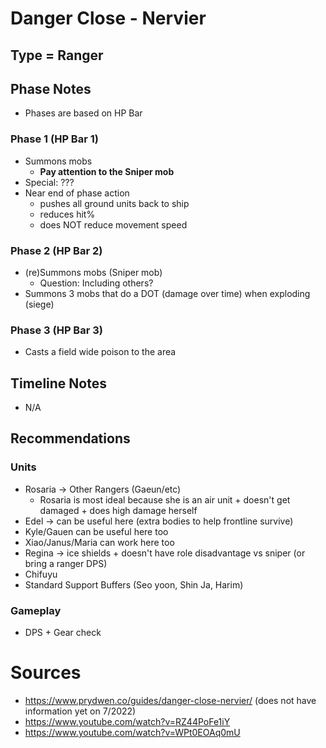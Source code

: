 # Danger Close - Nervier
## Type = Ranger
## Phase Notes
- Phases are based on HP Bar
### Phase 1 (HP Bar 1)
- Summons mobs
  - **Pay attention to the Sniper mob**
- Special: ???
- Near end of phase action
  - pushes all ground units back to ship
  - reduces hit%
  - does NOT reduce movement speed
### Phase 2 (HP Bar 2)
- (re)Summons mobs (Sniper mob)
  - Question: Including others?
- Summons 3 mobs that do a DOT (damage over time) when exploding (siege)
### Phase 3 (HP Bar 3)
- Casts a field wide poison to the area
## Timeline Notes
- N/A
## Recommendations
### Units
- Rosaria -> Other Rangers (Gaeun/etc)
  - Rosaria is most ideal because she is an air unit + doesn't get damaged + does high damage herself
- Edel -> can be useful here (extra bodies to help frontline survive)
- Kyle/Gauen can be useful here too
- Xiao/Janus/Maria can work here too
- Regina -> ice shields + doesn't have role disadvantage vs sniper  (or bring a ranger DPS)
- Chifuyu
- Standard Support Buffers (Seo yoon, Shin Ja, Harim)
### Gameplay
- DPS + Gear check
# Sources
- https://www.prydwen.co/guides/danger-close-nervier/ (does not have information yet on 7/2022)
- https://www.youtube.com/watch?v=RZ44PoFe1iY
- https://www.youtube.com/watch?v=WPt0EOAq0mU
